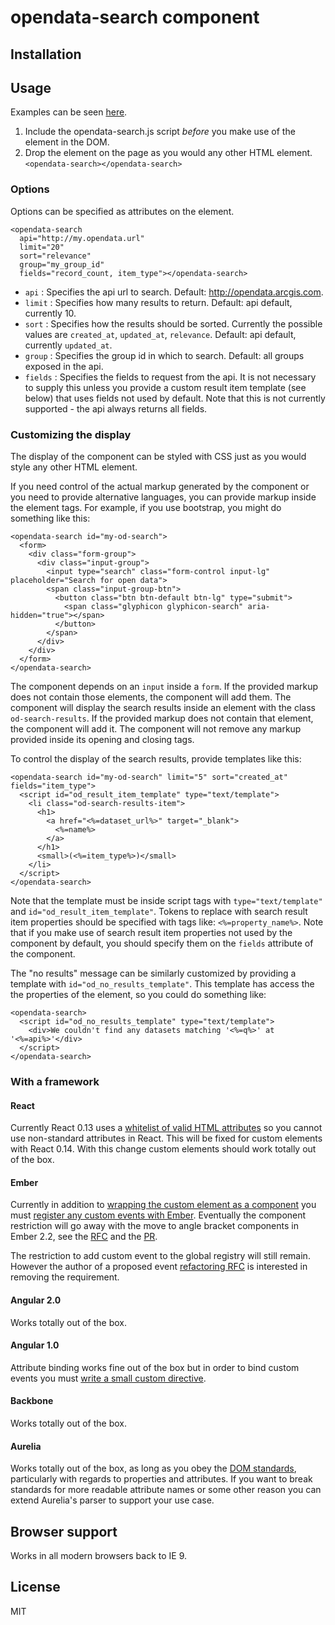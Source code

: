# opendata-search component

## Installation


## Usage

Examples can be seen [here](http://arcgis.github.io/opendata-search-component/examples/).

1. Include the opendata-search.js script _before_ you make use of the element in the DOM.
1. Drop the element on the page as you would any other HTML element. `<opendata-search></opendata-search>`

### Options

Options can be specified as attributes on the element.
````
<opendata-search
  api="http://my.opendata.url"
  limit="20"
  sort="relevance"
  group="my_group_id"
  fields="record_count, item_type"></opendata-search>
````

* `api` : Specifies the api url to search. Default: http://opendata.arcgis.com.
* `limit` : Specifies how many results to return. Default: api default, currently 10.
* `sort` : Specifies how the results should be sorted. Currently the possible values are `created_at`, `updated_at`, `relevance`. Default: api default, currently `updated_at`.
* `group` : Specifies the group id in which to search. Default: all groups exposed in the api.
* `fields` : Specifies the fields to request from the api. It is not necessary to supply this unless you provide a custom result item template (see below) that uses fields not used by default. Note that this is not currently supported - the api always returns all fields.

### Customizing the display

The display of the component can be styled with CSS just as you would style any other HTML element.

If you need control of the actual markup generated by the component or you need to provide alternative languages, you can provide markup inside the element tags. For example, if you use bootstrap, you might do something like this:

````
<opendata-search id="my-od-search">
  <form>
    <div class="form-group">
      <div class="input-group">
        <input type="search" class="form-control input-lg" placeholder="Search for open data">
        <span class="input-group-btn">
          <button class="btn btn-default btn-lg" type="submit">
            <span class="glyphicon glyphicon-search" aria-hidden="true"></span>
          </button>
        </span>
      </div>
    </div>
  </form>
</opendata-search>
````

The component depends on an `input` inside a `form`. If the provided markup does not contain those elements, the component will add them. The component will display the search results inside an element with the class `od-search-results`. If the provided markup does not contain that element, the component will add it. The component will not remove any markup provided inside its opening and closing tags.

To control the display of the search results, provide templates like this:

````
<opendata-search id="my-od-search" limit="5" sort="created_at" fields="item_type">
  <script id="od_result_item_template" type="text/template">
    <li class="od-search-results-item">
      <h1>
        <a href="<%=dataset_url%>" target="_blank">
          <%=name%>
        </a>
      </h1>
      <small>(<%=item_type%>)</small>
    </li>
  </script>
</opendata-search>
````

Note that the template must be inside script tags with `type="text/template"` and `id="od_result_item_template"`. Tokens to replace with search result item properties should be specified with tags like: `<%=property_name%>`. Note that if you make use of search result item properties not used by the component by default, you should specify them on the `fields` attribute of the component.

The "no results" message can be similarly customized by providing a template with `id="od_no_results_template"`. This template has access the the properties of the element, so you could do something like:

````
<opendata-search>
  <script id="od_no_results_template" type="text/template">
    <div>We couldn't find any datasets matching '<%=q%>' at '<%=api%>'</div>
  </script>
</opendata-search>
````

### With a framework

#### React

Currently React 0.13 uses a [whitelist of valid HTML attributes](https://github.com/facebook/react/issues/140) so you cannot use non-standard attributes in React. This will be fixed for custom elements with React 0.14. With this change custom elements should work totally out of the box.

#### Ember

Currently in addition to [wrapping the custom element as a component](examples/ember-app/app/components/item-rating.js) you must [register any custom events with Ember](examples/ember-app/config/environment.js#L16-L23). Eventually the component restriction will go away with the move to angle bracket components in Ember 2.2, see the [RFC](https://github.com/emberjs/rfcs/pull/60) and the [PR](https://github.com/emberjs/ember.js/pull/12011).

The restriction to add custom event to the global registry will still remain. However the author of a proposed event [refactoring RFC](https://github.com/emberjs/rfcs/pull/86) is interested in removing the requirement.

#### Angular 2.0

Works totally out of the box.

#### Angular 1.0

Attribute binding works fine out of the box but in order to bind custom events you must [write a small custom directive](/examples/angular-1-app/index.html#L28-L44).

#### Backbone

Works totally out of the box.

#### Aurelia

Works totally out of the box, as long as you obey the [DOM standards](#strictly-adhere-to-dom-standards), particularly with regards to properties and attributes. If you want to break standards for more readable attribute names or some other reason you can extend Aurelia's parser to support your use case.

## Browser support

Works in all modern browsers back to IE 9.

## License

MIT
